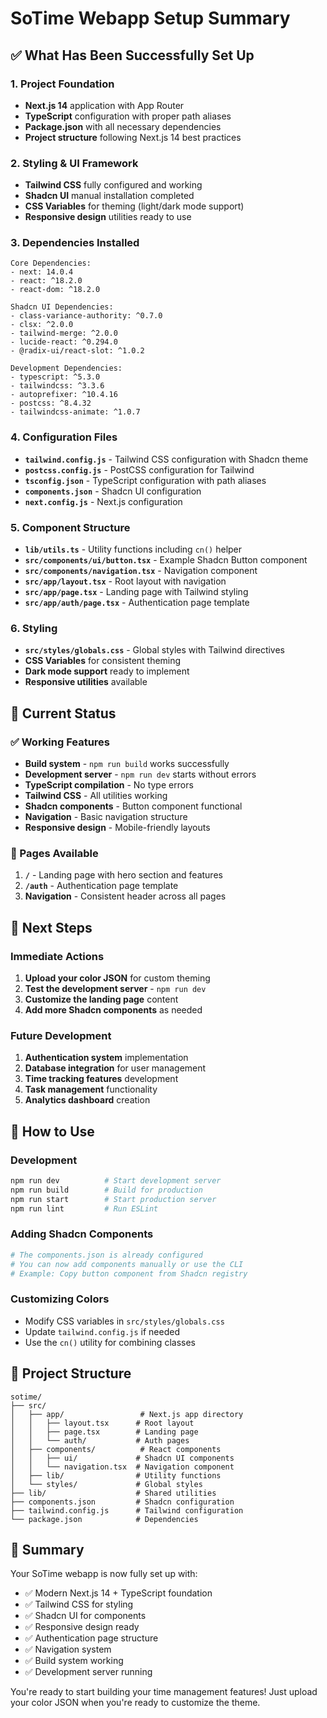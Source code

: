 # SoTime Webapp Setup Summary

## ✅ What Has Been Successfully Set Up

### 1. Project Foundation

- **Next.js 14** application with App Router
- **TypeScript** configuration with proper path aliases
- **Package.json** with all necessary dependencies
- **Project structure** following Next.js 14 best practices

### 2. Styling & UI Framework

- **Tailwind CSS** fully configured and working
- **Shadcn UI** manual installation completed
- **CSS Variables** for theming (light/dark mode support)
- **Responsive design** utilities ready to use

### 3. Dependencies Installed

```
Core Dependencies:
- next: 14.0.4
- react: ^18.2.0
- react-dom: ^18.2.0

Shadcn UI Dependencies:
- class-variance-authority: ^0.7.0
- clsx: ^2.0.0
- tailwind-merge: ^2.0.0
- lucide-react: ^0.294.0
- @radix-ui/react-slot: ^1.0.2

Development Dependencies:
- typescript: ^5.3.0
- tailwindcss: ^3.3.6
- autoprefixer: ^10.4.16
- postcss: ^8.4.32
- tailwindcss-animate: ^1.0.7
```

### 4. Configuration Files

- **`tailwind.config.js`** - Tailwind CSS configuration with Shadcn theme
- **`postcss.config.js`** - PostCSS configuration for Tailwind
- **`tsconfig.json`** - TypeScript configuration with path aliases
- **`components.json`** - Shadcn UI configuration
- **`next.config.js`** - Next.js configuration

### 5. Component Structure

- **`lib/utils.ts`** - Utility functions including `cn()` helper
- **`src/components/ui/button.tsx`** - Example Shadcn Button component
- **`src/components/navigation.tsx`** - Navigation component
- **`src/app/layout.tsx`** - Root layout with navigation
- **`src/app/page.tsx`** - Landing page with Tailwind styling
- **`src/app/auth/page.tsx`** - Authentication page template

### 6. Styling

- **`src/styles/globals.css`** - Global styles with Tailwind directives
- **CSS Variables** for consistent theming
- **Dark mode support** ready to implement
- **Responsive utilities** available

## 🚀 Current Status

### ✅ Working Features

- **Build system** - `npm run build` works successfully
- **Development server** - `npm run dev` starts without errors
- **TypeScript compilation** - No type errors
- **Tailwind CSS** - All utilities working
- **Shadcn components** - Button component functional
- **Navigation** - Basic navigation structure
- **Responsive design** - Mobile-friendly layouts

### 📱 Pages Available

1. **`/`** - Landing page with hero section and features
2. **`/auth`** - Authentication page template
3. **Navigation** - Consistent header across all pages

## 🎯 Next Steps

### Immediate Actions

1. **Upload your color JSON** for custom theming
2. **Test the development server** - `npm run dev`
3. **Customize the landing page** content
4. **Add more Shadcn components** as needed

### Future Development

1. **Authentication system** implementation
2. **Database integration** for user management
3. **Time tracking features** development
4. **Task management** functionality
5. **Analytics dashboard** creation

## 🔧 How to Use

### Development

```bash
npm run dev          # Start development server
npm run build        # Build for production
npm run start        # Start production server
npm run lint         # Run ESLint
```

### Adding Shadcn Components

```bash
# The components.json is already configured
# You can now add components manually or use the CLI
# Example: Copy button component from Shadcn registry
```

### Customizing Colors

- Modify CSS variables in `src/styles/globals.css`
- Update `tailwind.config.js` if needed
- Use the `cn()` utility for combining classes

## 📁 Project Structure

```
sotime/
├── src/
│   ├── app/                 # Next.js app directory
│   │   ├── layout.tsx      # Root layout
│   │   ├── page.tsx        # Landing page
│   │   └── auth/           # Auth pages
│   ├── components/          # React components
│   │   ├── ui/             # Shadcn UI components
│   │   └── navigation.tsx  # Navigation component
│   ├── lib/                # Utility functions
│   └── styles/             # Global styles
├── lib/                    # Shared utilities
├── components.json         # Shadcn configuration
├── tailwind.config.js      # Tailwind configuration
└── package.json            # Dependencies
```

## 🎉 Summary

Your SoTime webapp is now fully set up with:

- ✅ Modern Next.js 14 + TypeScript foundation
- ✅ Tailwind CSS for styling
- ✅ Shadcn UI for components
- ✅ Responsive design ready
- ✅ Authentication page structure
- ✅ Navigation system
- ✅ Build system working
- ✅ Development server running

You're ready to start building your time management features! Just upload your color JSON when you're ready to customize the theme.


